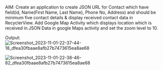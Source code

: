 AIM: Create an application to create JSON URL for Contact which have field(id, Name(First Name, Last Name), Phone No, Address) and should be minimum five contact details & display received contact data in RecyclerView.
Add Google Map Activity which displays location which is received in JSON Data in google Maps activity and set the zoom level to 10.

Output:
![Screenshot_2023-11-01-22-37-44-18_dfea30fbaae8afb27b7473615ea8ae68](https://github.com/Rohan3429/MAD_Practical-10_21012011103/assets/98172369/29e102cb-6bd8-4434-9661-17f457ea2fc5)

![Screenshot_2023-11-01-22-38-46-82_dfea30fbaae8afb27b7473615ea8ae68](https://github.com/Rohan3429/MAD_Practical-10_21012011103/assets/98172369/a9d8c069-ddc7-46c0-93d5-769b197bd4eb)


